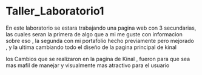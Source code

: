 # Taller_Laboratorio1
En este laboratorio se estara trabajando una pagina web con 3 secundarias, las cuales seran la primera de algo que a mi me guste con informacion sobre eso , la segunda con mi portafolio hecho previamente pero mejorado , y la ultima cambiando todo el diseño de la pagina principal de kinal 

los Cambios que se realizaron en la pagina de Kinal , fueron para que sea mas mafil de manejar y visualmente mas atractivo para el usuario 
